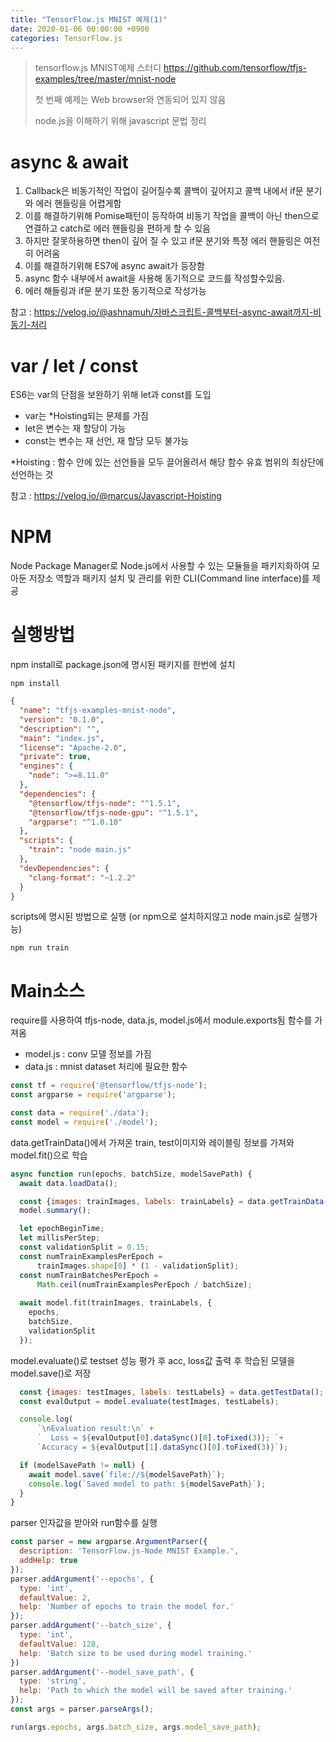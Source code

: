 ```yaml
---
title: "TensorFlow.js MNIST 예제(1)"
date: 2020-01-06 00:00:00 +0900
categories: TensorFlow.js
---
```


> tensorflow.js MNIST예제 스터디 <https://github.com/tensorflow/tfjs-examples/tree/master/mnist-node>   
>
> 첫 번째 예제는 Web browser와 연동되어 있지 않음
>
> node.js을 이해하기 위해 javascript 문법 정리



# async & await

1. Callback은 비동기적인 작업이 길어질수록 콜백이 깊어지고 콜백 내에서 if문 분기와 에러 핸들링을 어렵게함
2. 이를 해결하기위해 Pomise패턴이 등작하여 비동기 작업을 콜백이 아닌 then으로 연결하고 catch로 에러 핸들링을 편하게 할 수 있음
3. 하지만 잘못하용하면 then이 깊어 질 수 있고 if문 분기와 특정 에러 핸들링은 여전히 어려움 
4. 이를 해결하기위해 ES7에 async await가 등장함
5. async 함수 내부에서 await을 사용해 동기적으로 코드를 작성할수있음.
6. 에러 해들링과 if문 분기 또한 동기적으로 작성가능 

참고 : <https://velog.io/@ashnamuh/자바스크립트-콜백부터-async-await까지-비동기-처리>

# var / let / const

ES6는 var의 단점을 보완하기 위해 let과 const를 도입

* var는 *Hoisting되는 문제를 가짐
* let은 변수는 재 할당이 가능
* const는 변수는 재 선언, 재 할당 모두 불가능

*Hoisting : 함수 안에 있는 선언들을 모두 끌어올려서 해당 함수 유효 범위의 최상단에 선언하는 것

참고 : <https://velog.io/@marcus/Javascript-Hoisting>

# NPM

Node Package Manager로 Node.js에서 사용할 수 있는 모듈들을 패키지화하여 모아둔 저장소 역할과 패키지 설치 및 관리를 위한 CLI(Command line interface)를 제공 

# 실행방법

npm install로 package.json에 명시된 패키지를 한번에 설치

```
npm install
```

```json
{
  "name": "tfjs-examples-mnist-node",
  "version": "0.1.0",
  "description": "",
  "main": "index.js",
  "license": "Apache-2.0",
  "private": true,
  "engines": {
    "node": ">=8.11.0"
  },
  "dependencies": {
    "@tensorflow/tfjs-node": "^1.5.1",
    "@tensorflow/tfjs-node-gpu": "^1.5.1",
    "argparse": "^1.0.10"
  },
  "scripts": {
    "train": "node main.js"
  },
  "devDependencies": {
    "clang-format": "~1.2.2"
  }
}
```

scripts에 명시된 방법으로 실행 (or npm으로 설치하지않고 node main.js로 실행가능) 

```
npm run train
```



# Main소스

require를 사용하여  tfjs-node, data.js, model.js에서 module.exports됨 함수를 가져옴

* model.js : conv 모델 정보를 가짐
* data.js : mnist dataset 처리에 필요한 함수

```javascript
const tf = require('@tensorflow/tfjs-node');
const argparse = require('argparse');

const data = require('./data');
const model = require('./model');
```

data.getTrainData()에서 가져온 train, test이미지와 레이블링 정보를 가져와 model.fit()으로 학습 

```javascript
async function run(epochs, batchSize, modelSavePath) {
  await data.loadData();

  const {images: trainImages, labels: trainLabels} = data.getTrainData();
  model.summary();

  let epochBeginTime;
  let millisPerStep;
  const validationSplit = 0.15;
  const numTrainExamplesPerEpoch =
      trainImages.shape[0] * (1 - validationSplit);
  const numTrainBatchesPerEpoch =
      Math.ceil(numTrainExamplesPerEpoch / batchSize);
    
  await model.fit(trainImages, trainLabels, {
    epochs,
    batchSize,
    validationSplit
  });
```

model.evaluate()로 testset 성능 평가 후 acc, loss값 출력 후 학습된 모델을 model.save()로 저장

```javascript
  const {images: testImages, labels: testLabels} = data.getTestData();
  const evalOutput = model.evaluate(testImages, testLabels);

  console.log(
      `\nEvaluation result:\n` +
      `  Loss = ${evalOutput[0].dataSync()[0].toFixed(3)}; `+
      `Accuracy = ${evalOutput[1].dataSync()[0].toFixed(3)}`);

  if (modelSavePath != null) {
    await model.save(`file://${modelSavePath}`);
    console.log(`Saved model to path: ${modelSavePath}`);
  }
}
```

parser 인자값을 받아와 run함수를 실행

```javascript
const parser = new argparse.ArgumentParser({
  description: 'TensorFlow.js-Node MNIST Example.',
  addHelp: true
});
parser.addArgument('--epochs', {
  type: 'int',
  defaultValue: 2,
  help: 'Number of epochs to train the model for.'
});
parser.addArgument('--batch_size', {
  type: 'int',
  defaultValue: 128,
  help: 'Batch size to be used during model training.'
})
parser.addArgument('--model_save_path', {
  type: 'string',
  help: 'Path to which the model will be saved after training.'
});
const args = parser.parseArgs();

run(args.epochs, args.batch_size, args.model_save_path);
```





